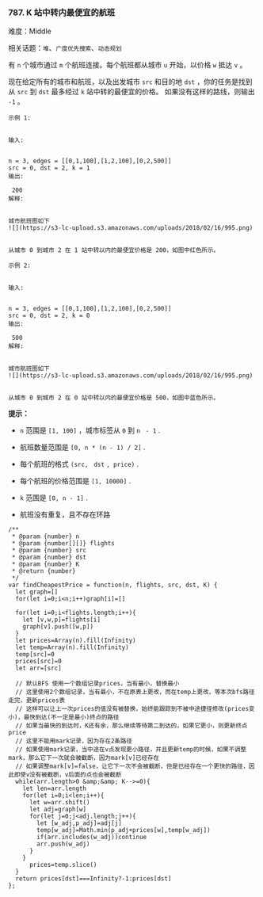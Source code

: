 ### 787. K 站中转内最便宜的航班

难度：Middle

相关话题：`堆`、`广度优先搜索`、`动态规划`

有  `n`  个城市通过  `m`  个航班连接。每个航班都从城市  `u`  开始，以价格  `w`  抵达  `v` 。



现在给定所有的城市和航班，以及出发城市  `src`  和目的地  `dst` ，你的任务是找到从  `src`  到  `dst`  最多经过  `k` 站中转的最便宜的价格。 如果没有这样的路线，则输出  `-1` 。



```
示例 1:


输入:

 
n = 3, edges = [[0,1,100],[1,2,100],[0,2,500]]
src = 0, dst = 2, k = 1
输出:

 200
解释:

 
城市航班图如下
![](https://s3-lc-upload.s3.amazonaws.com/uploads/2018/02/16/995.png)


从城市 0 到城市 2 在 1 站中转以内的最便宜价格是 200，如图中红色所示。
```


```
示例 2:


输入:

 
n = 3, edges = [[0,1,100],[1,2,100],[0,2,500]]
src = 0, dst = 2, k = 0
输出:

 500
解释:

 
城市航班图如下
![](https://s3-lc-upload.s3.amazonaws.com/uploads/2018/02/16/995.png)


从城市 0 到城市 2 在 0 站中转以内的最便宜价格是 500，如图中蓝色所示。
```


**提示：** 




* `n`  范围是  `[1, 100]` ，城市标签从  `0`  到  `n`  ` - 1` .

* 航班数量范围是  `[0, n * (n - 1) / 2]` .

* 每个航班的格式  `(src, `  `dst`  `, price)` .

* 每个航班的价格范围是  `[1, 10000]` .

* `k`  范围是  `[0, n - 1]` .

* 航班没有重复，且不存在环路




```
/**
 * @param {number} n
 * @param {number[][]} flights
 * @param {number} src
 * @param {number} dst
 * @param {number} K
 * @return {number}
 */
var findCheapestPrice = function(n, flights, src, dst, K) {
  let graph=[]
  for(let i=0;i<n;i++)graph[i]=[]
  
  for(let i=0;i<flights.length;i++){
    let [v,w,p]=flights[i]
    graph[v].push([w,p])
  }
  let prices=Array(n).fill(Infinity)
  let temp=Array(n).fill(Infinity)
  temp[src]=0
  prices[src]=0
  let arr=[src]
  
  // 默认BFS 使用一个数组记录prices，当有最小，替换最小
  // 这里使用2个数组记录，当有最小，不在原表上更改，而在temp上更改，等本次bfs路径走完，更新prices表
  // 这样可以让上一次prices的值没有被替换，始终能跟踪到不被中途捷径修改(prices变小)，最快到达(不一定是最小)终点的路径
  // 如果当最快的到达时，K还有余，那么继续等待第二到达的，如果它更小，则更新终点price
  // 这里不能用mark记录，因为存在2条路径
  // 如果使用mark记录，当中途在v点发现更小路径，并且更新temp的时候，如果不调整mark，那么它下一次就会被截断，因为mark[v]已经存在
  // 如果调整mark[v]=false，让它下一次不会被截断，但是已经存在一个更快的路径，因此即使v没有被截断，v后面的点也会被截断
  while(arr.length>0 &amp;&amp; K-->=0){
    let len=arr.length
    for(let i=0;i<len;i++){
      let w=arr.shift()
      let adj=graph[w]
      for(let j=0;j<adj.length;j++){
        let [w_adj,p_adj]=adj[j]
        temp[w_adj]=Math.min(p_adj+prices[w],temp[w_adj])
        if(arr.includes(w_adj))continue
        arr.push(w_adj)
      }
    }
      prices=temp.slice()
  }
  return prices[dst]===Infinity?-1:prices[dst]
};
```

